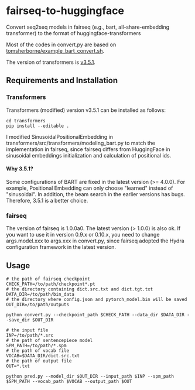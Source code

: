 # fairseq-to-huggingface
Convert seq2seq models in fairseq (e.g., bart, all-share-embedding transformer) to the format of huggingface-transformers

Most of the codes in convert.py are based on [tomsherborne/example_bart_convert.sh](https://gist.github.com/tomsherborne/e7b629ee9cf0618febb211683a410ce5).

The version of transformers is [v3.5.1](https://github.com/huggingface/transformers/tree/v3.5.1).

## Requirements and Installation

### Transformers
Transformers (modified) version v3.5.1 can be installed as follows:

```
cd transformers
pip install --editable .
```

I modified SinusoidalPositionalEmbedding in transformers/src/transformers/modeling_bart.py to match the implementation in fairseq, since fairseq differs from HuggingFace in sinusoidal embeddings initialization and calculation of positional ids.

#### Why 3.5.1?
Some configurations of BART are fixed in the latest version (>= 4.0.0). For example, Positional Embedding can only choose "learned" instead of "sinusoidal".
In addition, the beam search in the earlier versions has bugs.
Therefore, 3.5.1 is a better choice.

### fairseq
The version of fairseq is 1.0.0a0. The latest version (> 1.0.0) is also ok.
If you want to use it in version 0.9.x or 0.10.x, you need to change args.model.xxx to args.xxx in convert.py, since fairseq adopted the Hydra configuration framework in the latest version.

## Usage

```
# the path of fairseq checkpoint
CHECK_PATH=/to/path/checkpoint*.pt  
# the directory containing dict.src.txt and dict.tgt.txt
DATA_DIR=/to/path/bin_data 
# the directory where config.json and pytorch_model.bin will be saved
OUT_DIR=/to/path/outputs 

python convert.py --checkpoint_path $CHECK_PATH --data_dir $DATA_DIR --save_dir $OUT_DIR
```

```
# the input file
INP=/to/path/*.src
# the path of sentencepiece model
SPM_PATH=/to/path/*.spm
# the path of vocab file
VOCAB=$DATA_DIR/dict.src.txt 
# the path of output file
OUT=*.txt

python pred.py --model_dir $OUT_DIR --input_path $INP --spm_path $SPM_PATH --vocab_path $VOCAB --output_path $OUT

```
